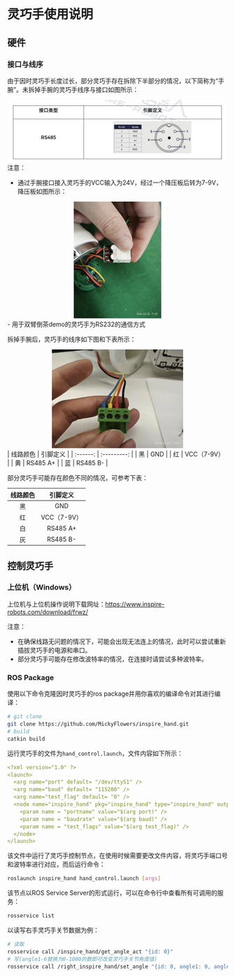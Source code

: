 # 灵巧手使用说明

## 硬件

### 接口与线序

由于因时灵巧手长度过长，部分灵巧手存在拆除下半部分的情况，以下简称为“手腕”。未拆掉手腕的灵巧手线序与接口如图所示：
<div align=center>
  <img src="images/Screenshot 2024-03-06 at 19.25.02.png" alt="Screenshot 2024-03-06 at 19.25.02" width="500px"/>
</div>
注意：

- 通过手腕接口接入灵巧手的VCC输入为24V，经过一个降压板后转为7-9V，降压板如图所示：
<div align=center>
  <img src="images/image-20240306192330229.png" alt="image-20240306192330229" width="200px" />
</div>
- 用于双臂倒茶demo的灵巧手为RS232的通信方式

拆掉手腕后，灵巧手的线序如下图和下表所示：
<div align=center>
  <img src="images/image-20240306192444281.png" alt="image-20240306192444281" width="300px" />
</div>
| 线路颜色 |  引脚定义   |
| :------: | :---------: |
|    黑    |     GND     |
|    红    | VCC（7-9V） |
|    黄    |  RS485 A+   |
|    蓝    |  RS485 B-   |

部分灵巧手可能存在颜色不同的情况，可参考下表：

| 线路颜色 |  引脚定义   |
| :------: | :---------: |
|    黑    |     GND     |
|    红    | VCC（7-9V） |
|    白    |  RS485 A+   |
|    灰    |  RS485 B-   |

## 控制灵巧手

### 上位机（Windows）

上位机与上位机操作说明下载网址：https://www.inspire-robots.com/download/frwz/

注意：

- 在确保线路无问题的情况下，可能会出现无法连上的情况，此时可以尝试重新插拔灵巧手的电源和串口。
- 部分灵巧手可能存在修改波特率的情况，在连接时请尝试多种波特率。

### ROS Package

使用以下命令克隆因时灵巧手的ros package并用你喜欢的编译命令对其进行编译：

```bash
# git clone 
git clone https://github.com/MickyFlowers/inspire_hand.git
# build
catkin build
```

运行灵巧手的文件为`hand_control.launch`，文件内容如下所示：

```yaml
<?xml version="1.0" ?>
<launch>
  <arg name="port" default= "/dev/ttyS1" />
  <arg name="baud" default= "115200" />
  <arg name="test_flag" default= "0" />
  <node name="inspire_hand" pkg="inspire_hand" type="inspire_hand" output="screen" >
    <param name = "portname" value="$(arg port)" />
    <param name = "baudrate" value="$(arg baud)" />
    <param name = "test_flags" value="$(arg test_flag)" />
  </node>
</launch>
```

该文件中运行了灵巧手控制节点，在使用时候需要更改文件内容，将灵巧手端口号和波特率进行对应，而后运行命令：

```bash
roslaunch inspire_hand hand_control.launch [args]
```

该节点以ROS Service Server的形式运行，可以在命令行中查看所有可调用的服务：

```bash
rosservice list
```

以读写右手灵巧手关节数据为例：

```bash
# 读取
rosservice call /inspire_hand/get_angle_act "{id: 0}"
# 写(angle1-6替换为0-1000的数即可改变灵巧手关节角度值)
rosservice call /right_inspire_hand/set_angle "{id: 0, angle1: 0, angle2: 0, angle3: 0, angle4: 0, angle5: 0, angle6: 0}"
```

